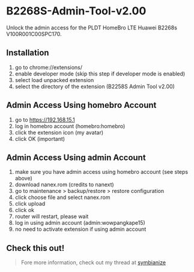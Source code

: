 # B2268S-Admin-Tool-v2.00
Unlock the admin access for the PLDT HomeBro LTE Huawei B2268s V100R001C00SPC170.


## Installation
1. go to chrome://extensions/
2. enable developer mode (skip this step if developer mode is enabled)
3. select load unpacked extension
4. select the directory of the extension (B2258S Admin Tool v2.00)


## Admin Access Using homebro Account
1. go to https://192.168.15.1
2. log in homebro account (homebro:homebro)
3. click the extension icon (my avatar)
4. click OK (important)


## Admin Access Using admin Account
1. make sure you have admin access using homebro account (see steps above)
2. download nanex.rom (credits to nanext)
3. go to maintenance > backup/restore > restore configuration
4. click choose file and select nanex.rom
5. click upload
6. click ok
7. router will restart, please wait
8. log in using admin account (admin:wowpangkape15)
9. no need to activate extension if using admin account


## Check this out!
>Fore more information, check out my thread at [symbianize](http://www.symbianize.com/showthread.php?t=1360167)

